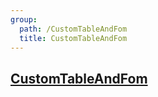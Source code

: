 ```yaml
---
group:
  path: /CustomTableAndFom
  title: CustomTableAndFom
---
```


## [CustomTableAndFom](https://github.com/eternallycyf/Antd-CustomComponent)
